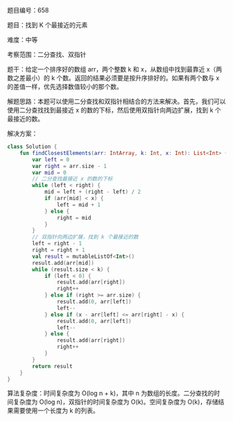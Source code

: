 题目编号：658

题目：找到 K 个最接近的元素

难度：中等

考察范围：二分查找、双指针

题干：给定一个排序好的数组 arr，两个整数 k 和 x，从数组中找到最靠近 x（两数之差最小）的 k 个数。返回的结果必须要是按升序排好的。如果有两个数与 x 的差值一样，优先选择数值较小的那个数。

解题思路：本题可以使用二分查找和双指针相结合的方法来解决。首先，我们可以使用二分查找找到最接近 x 的数的下标，然后使用双指针向两边扩展，找到 k 个最接近的数。

解决方案：

```kotlin
class Solution {
    fun findClosestElements(arr: IntArray, k: Int, x: Int): List<Int> {
        var left = 0
        var right = arr.size - 1
        var mid = 0
        // 二分查找最接近 x 的数的下标
        while (left < right) {
            mid = left + (right - left) / 2
            if (arr[mid] < x) {
                left = mid + 1
            } else {
                right = mid
            }
        }
        // 双指针向两边扩展，找到 k 个最接近的数
        left = right - 1
        right = right + 1
        val result = mutableListOf<Int>()
        result.add(arr[mid])
        while (result.size < k) {
            if (left < 0) {
                result.add(arr[right])
                right++
            } else if (right >= arr.size) {
                result.add(0, arr[left])
                left--
            } else if (x - arr[left] <= arr[right] - x) {
                result.add(0, arr[left])
                left--
            } else {
                result.add(arr[right])
                right++
            }
        }
        return result
    }
}
```

算法复杂度：时间复杂度为 O(log n + k)，其中 n 为数组的长度。二分查找的时间复杂度为 O(log n)，双指针的时间复杂度为 O(k)。空间复杂度为 O(k)，存储结果需要使用一个长度为 k 的列表。